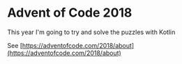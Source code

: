 # Advent of Code 2018

This year I'm going to try and solve the puzzles with Kotlin

See [https://adventofcode.com/2018/about](https://adventofcode.com/2018/about)

